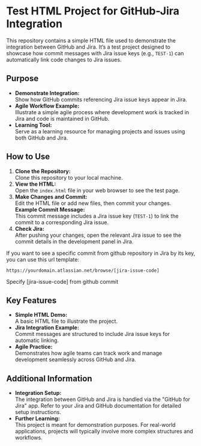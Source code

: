 # Test HTML Project for GitHub-Jira Integration

This repository contains a simple HTML file used to demonstrate the integration between GitHub and Jira. It’s a test project designed to showcase how commit messages with Jira issue keys (e.g., `TEST-1`) can automatically link code changes to Jira issues.

## Purpose

- **Demonstrate Integration:**  
  Show how GitHub commits referencing Jira issue keys appear in Jira.
- **Agile Workflow Example:**  
  Illustrate a simple agile process where development work is tracked in Jira and code is maintained in GitHub.
- **Learning Tool:**  
  Serve as a learning resource for managing projects and issues using both GitHub and Jira.

## How to Use

1. **Clone the Repository:**  
   Clone this repository to your local machine.
2. **View the HTML:**  
   Open the `index.html` file in your web browser to see the test page.
3. **Make Changes and Commit:**  
   Edit the HTML file or add new files, then commit your changes.  
   **Example Commit Message:**  
This commit message includes a Jira issue key (`TEST-1`) to link the commit to a corresponding Jira issue.
4. **Check Jira:**  
After pushing your changes, open the relevant Jira issue to see the commit details in the development panel in Jira.

If you want to see a specific commit from github repository in Jira by its key, you can use this url template:

```
https://yourdomain.atlassian.net/browse/[jira-issue-code]

```
Specify [jira-issue-code] from github commit

## Key Features

- **Simple HTML Demo:**  
A basic HTML file to illustrate the project.
- **Jira Integration Example:**  
Commit messages are structured to include Jira issue keys for automatic linking.
- **Agile Practice:**  
Demonstrates how agile teams can track work and manage development seamlessly across GitHub and Jira.

## Additional Information

- **Integration Setup:**  
The integration between GitHub and Jira is handled via the "GitHub for Jira" app. Refer to your Jira and GitHub documentation for detailed setup instructions.
- **Further Learning:**  
This project is meant for demonstration purposes. For real-world applications, projects will typically involve more complex structures and workflows.

